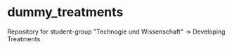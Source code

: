 # dummy_treatments
Repository for student-group "Technogie und Wissenschaft" -> Developing Treatments
